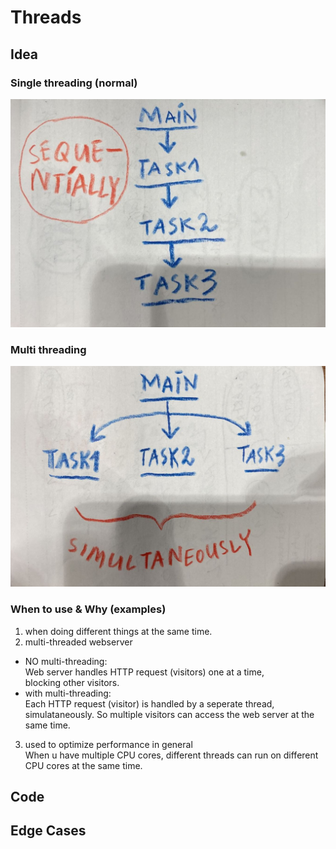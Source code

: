 # Threads
## Idea
### Single threading (normal)
![single threading](single_threading.jpeg)
### Multi threading 
![multi threading](multi_threading.jpeg)
### When to use & Why (examples)
1. when doing different things at the same time.
2. multi-threaded webserver
- NO multi-threading:  
 Web server handles HTTP request (visitors) one at a time,  
 blocking other visitors.
- with multi-threading:  
Each HTTP request (visitor) is handled by a seperate thread, simulataneously. 
So multiple visitors can access the web server at the same time. 
3. used to optimize performance in general  
 When u have multiple CPU cores, different threads can run on different CPU cores at the same time.  

## Code
## Edge Cases
